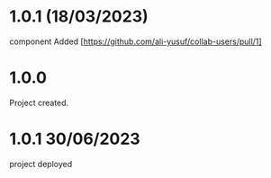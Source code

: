 # 1.0.1 (18/03/2023)

component Added [https://github.com/ali-yusuf/collab-users/pull/1]

# 1.0.0

Project created.

# 1.0.1 30/06/2023

project deployed
